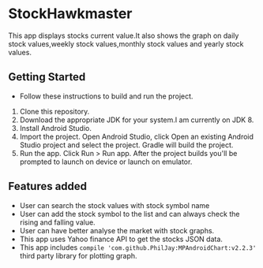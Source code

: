 # StockHawkmaster

This app  displays stocks current value.It also shows the graph on daily stock values,weekly stock values,monthly stock values and yearly stock values.

## Getting Started

* Follow these instructions to build and run the project.

1. Clone this repository.
2. Download the appropriate JDK for your system.I am currently on JDK 8.
3. Install Android Studio.
4. Import the project. Open Android Studio, click Open an existing Android Studio project and select the project. Gradle will    build the project.
5. Run the app. Click Run > Run app. After the project builds you'll be prompted to launch on device or launch on emulator.

## Features added

* User can search the stock values with stock symbol name
* User can add the stock symbol to the list and can always check the rising and falling value.
* User can have better analyse the market with stock graphs.
* This app uses Yahoo finance API to get the stocks JSON data.
* This app includes ` compile 'com.github.PhilJay:MPAndroidChart:v2.2.3' ` third party library for plotting graph.
